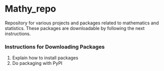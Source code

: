 # Mathy_repo

Repository for various projects and packages related to mathematics and statistics. These packages are downloadable by following the next instructions.

### Instructions for Downloading Packages

1) Explain how to install packages
2) Do packaging with PyPI